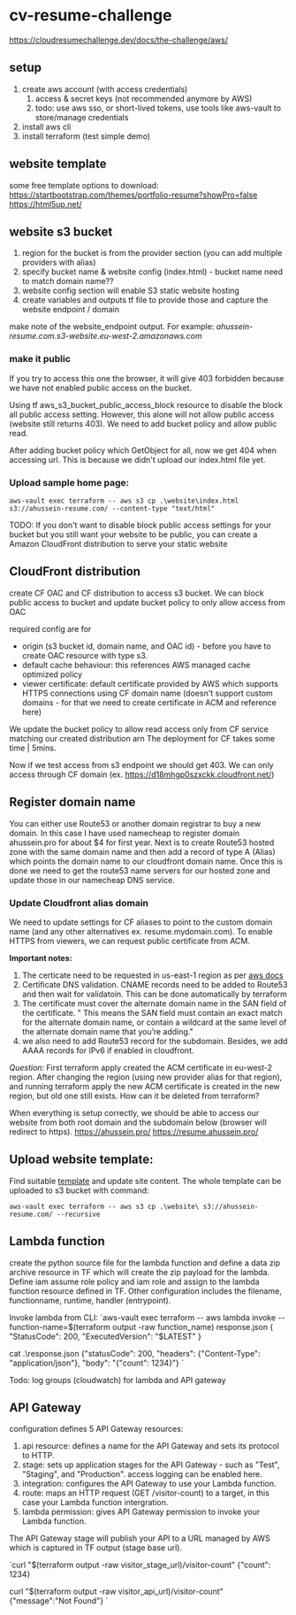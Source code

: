 # cv-resume-challenge
https://cloudresumechallenge.dev/docs/the-challenge/aws/

## setup

1. create aws account (with access credentials)
   1. access & secret keys (not recommended anymore by AWS)
   2. todo: use aws sso, or short-lived tokens, use tools like aws-vault to store/manage credentials
2. install aws cli
3. install terraform (test simple demo)

## website template

some free template options to download:
https://startbootstrap.com/themes/portfolio-resume?showPro=false
https://html5up.net/

## website s3 bucket
1. region for the bucket is from the provider section (you can add multiple providers with alias)
2. specify bucket name & website config (index.html) - bucket name need to match domain name??
3. website config section will enable S3 static website hosting
4. create variables and outputs tf file to provide those and capture the website endpoint / domain

make note of the website_endpoint output. For example: *ahussein-resume.com.s3-website.eu-west-2.amazonaws.com*

### make it public
If you try to access this one the browser, it will give 403 forbidden because we have not enabled public access on the bucket.

Using tf aws_s3_bucket_public_access_block resource to disable the block all public access setting. However, this alone will not allow public access (website still returns 403). We need to add bucket policy and allow public read.

After adding bucket policy which GetObject for all, now we get 404 when accessing url. This is because we didn't upload our index.html file yet.

### Upload sample home page:

`aws-vault exec terraform -- aws s3 cp .\website\index.html s3://ahussein-resume.com/ --content-type "text/html"`

TODO: 
If you don't want to disable block public access settings for your bucket but you still want your website to be public, you can create a Amazon CloudFront distribution to serve your static website

## CloudFront distribution

create CF OAC and CF distribution to access s3 bucket. We can block public access to bucket and update bucket policy to only allow access from OAC

required config are for 
- origin (s3 bucket id, domain name, and OAC id) - before you have to create OAC resource with type s3.
- default cache behaviour: this references AWS managed cache optimized policy
- viewer certificate: default certificate provided by AWS which supports HTTPS connections using CF domain name (doesn't support custom domains - for that we need to create certificate in ACM and reference here)

We update the bucket policy to allow read access only from CF service matching our created distribution arn
The deployment for CF takes some time | 5mins.

Now if we test access from s3 endpoint we should get 403. We can only access through CF domain (ex. https://d18mhgp0szxckk.cloudfront.net/)

## Register domain name

You can either use Route53 or another domain registrar to buy a new domain. In this case I have used namecheap to register domain ahussein.pro for about $4 for first year.
Next is to create Route53 hosted zone with the same domain name and then add a record of type A (Alias) which points the domain name to our cloudfront domain name. Once this is done we need to get the route53 name servers for our hosted zone and update those in our namecheap DNS service.

### Update Cloudfront alias domain
We need to update settings for CF aliases to point to the custom domain name (and any other alternatives ex. resume.mydomain.com).
To enable HTTPS from viewers, we can request public certificate from ACM. 

**Important notes:**
1. The certicate need to be requested in us-east-1 region as per [aws docs]([https://](https://docs.aws.amazon.com/AmazonCloudFront/latest/DeveloperGuide/cnames-and-https-requirements.html#https-requirements-aws-region))
2. Certificate DNS validation. CNAME records need to be added to Route53 and then wait for validatoin. This can be done automatically by terraform
3. The certificate must cover the alternate domain name in the SAN field of the certificate. " This means the SAN field must contain an exact match for the alternate domain name, or contain a wildcard at the same level of the alternate domain name that you’re adding."
4. we also need to add Route53 record for the subdomain. Besides, we add AAAA records for IPv6 if enabled in cloudfront.

*Question:* First terraform apply created the ACM certificate in eu-west-2 region. After changing the region (using new provider alias for that region), and running terraform apply the new ACM certificate is created in the new region, but old one still exists. How can it be deleted from terraform?

When everything is setup correctly, we should be able to access our website from both root domain and the subdomain below (browser will redirect to https).
https://ahussein.pro/
https://resume.ahussein.pro/

## Upload website template:

Find suitable [template]([https://](https://startbootstrap.com/theme/resume)) and update site content.
The whole template can be uploaded to s3 bucket with command:

`aws-vault exec terraform -- aws s3 cp .\website\ s3://ahussein-resume.com/ --recursive`


## Lambda function
create the python source file for the lambda function and define a data zip archive resource in TF which will create the zip payload for the lambda. Define iam assume role policy and iam role and assign to the lambda function resource defined in TF. Other configuration includes the filename, functionname, runtime, handler (entrypoint).

Invoke lambda from CLI:
`aws-vault exec terraform -- aws lambda invoke --function-name=$(terraform output -raw function_name) response.json
{
    "StatusCode": 200,
    "ExecutedVersion": "$LATEST"
}

cat .\response.json
{"statusCode": 200, "headers": {"Content-Type": "application/json"}, "body": "{\"count\": 1234}"}
`

Todo: log groups (cloudwatch) for lambda and API gateway

## API Gateway
configuration defines 5 API Gateway resources:

1. api resource: defines a name for the API Gateway and sets its protocol to HTTP.
2. stage: sets up application stages for the API Gateway - such as "Test", "Staging", and "Production". access logging can be enabled here.
3. integration: configures the API Gateway to use your Lambda function.
4. route: maps an HTTP request (GET /visitor-count) to a target, in this case your Lambda function intergration.
5. lambda permission: gives API Gateway permission to invoke your Lambda function.

The API Gateway stage will publish your API to a URL managed by AWS which is captured in TF output (stage base url).

`curl "$(terraform output -raw visitor_stage_url)/visitor-count"
{"count": 1234}

 curl "$(terraform output -raw visitor_api_url)/visitor-count"  
{"message":"Not Found"}
`
